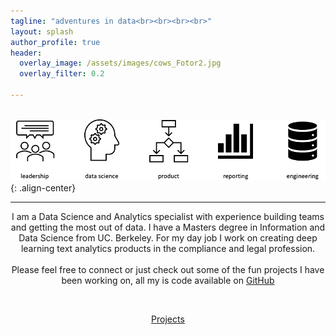 ```yaml
---
tagline: "adventures in data<br><br><br><br>"
layout: splash
author_profile: true
header:
  overlay_image: /assets/images/cows_Fotor2.jpg
  overlay_filter: 0.2

---
```

&nbsp;
&nbsp;
&nbsp;
&nbsp;
![workproduct](/assets/images/icons2.png){: .align-center}
&nbsp;
&nbsp;
&nbsp;
&nbsp;

---

<div style="text-align: center">
  I am a Data Science and Analytics specialist with experience building teams and getting the most out of data. I have a Masters degree in Information and Data Science from UC. Berkeley. For my day job I work on creating deep learning text analytics products in the compliance and legal profession.
  <br>
  <br>
  Please feel free to connect or just check out some of the fun projects I have been working on, all my is code available on <a href="https://github.com/SextonCJ">GitHub</a>
</div>

&nbsp;
&nbsp;

<center>
  <a href="/portfolio/" class="btn btn--info btn--x-large">Projects</a>
</center>
